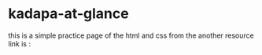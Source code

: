 # kadapa-at-glance
this is a simple practice page of the html and css from the another resource 
link is :
